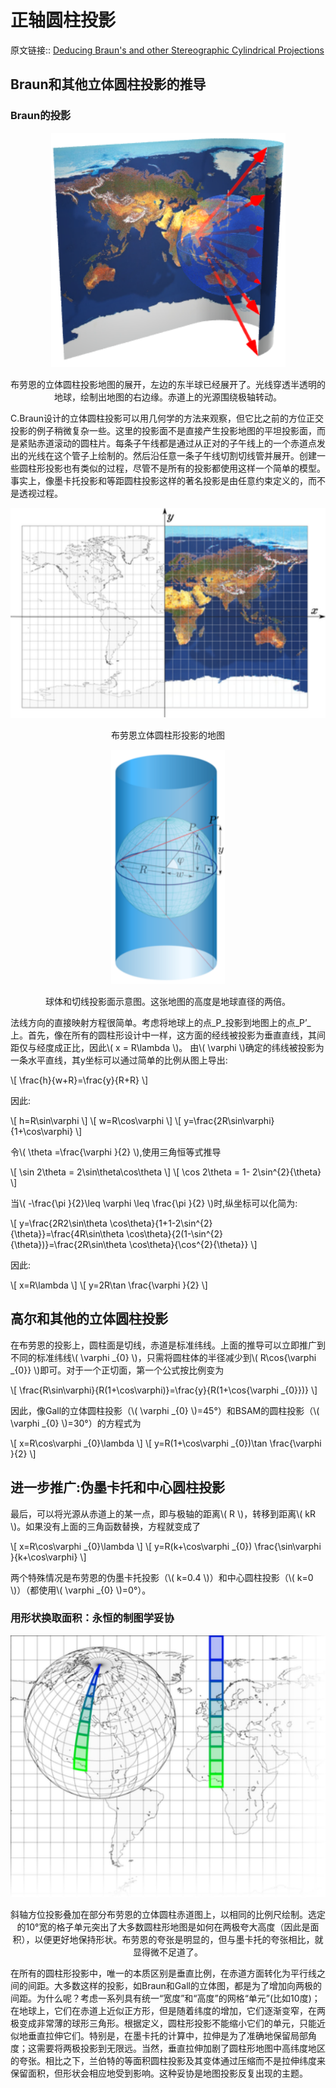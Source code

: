 # 正轴圆柱投影
原文链接:: [Deducing Braun's and other Stereographic Cylindrical Projections](https://web.archive.org/web/20180716235023/http://www.progonos.com/furuti/MapProj/Normal/CartHow/HowBraunC/howBraunC.html)

## Braun和其他立体圆柱投影的推导
### Braun的投影

<div align="center"><img src="./asserts/image_1623486171619_0.png"/></div> 
<center><p>布劳恩的立体圆柱投影地图的展开，左边的东半球已经展开了。光线穿透半透明的地球，绘制出地图的右边缘。赤道上的光源围绕极轴转动。</p></center>

C.Braun设计的立体圆柱投影可以用几何学的方法来观察，但它比之前的方位正交投影的例子稍微复杂一些。这里的投影面不是直接产生投影地图的平坦投影面，而是紧贴赤道滚动的圆柱片。每条子午线都是通过从正对的子午线上的一个赤道点发出的光线在这个管子上绘制的。然后沿任意一条子午线切割切线管并展开。创建一些圆柱形投影也有类似的过程，尽管不是所有的投影都使用这样一个简单的模型。事实上，像墨卡托投影和等距圆柱投影这样的著名投影是由任意约束定义的，而不是透视过程。

<div align="center"><img src="./asserts/image_1623486653474_0.png"/></div>
<center><p>布劳恩立体圆柱形投影的地图</p></center>
<div align="center"><img src="./asserts/image_1623486479675_0.png"/></div> 
<center><p>球体和切线投影面示意图。这张地图的高度是地球直径的两倍。</p></center>

法线方向的直接映射方程很简单。考虑将地球上的点_P_投影到地图上的点_P’_上。首先，像在所有的圆柱形设计中一样，这方面的经线被投影为垂直直线，其间距仅与经度成正比，因此\\( x = R\lambda  \\)。
由\\( \varphi \\)确定的纬线被投影为一条水平直线，其y坐标可以通过简单的比例从图上导出:

  \\[ \frac{h}{w+R}=\frac{y}{R+R} \\]

因此:

  \\[ h=R\sin\varphi \\] 
  \\[ w=R\cos\varphi  \\]
  \\[ y=\frac{2R\sin\varphi}{1+\cos\varphi} \\]

令\\( \theta =\frac{\varphi }{2} \\),使用三角恒等式推导

  \\[ \sin 2\theta  = 2\sin\theta\cos\theta \\]
  \\[ \cos 2\theta = 1- 2\sin^{2}{\theta} \\]

当\\( -\frac{\pi }{2}\leq \varphi \leq \frac{\pi }{2} \\)时,纵坐标可以化简为:

  \\[ y=\frac{2R2\sin\theta \cos\theta}{1+1-2\sin^{2}{\theta}}=\frac{4R\sin\theta \cos\theta}{2(1-\sin^{2}{\theta})}=\frac{2R\sin\theta \cos\theta}{\cos^{2}{\theta}} \\]

因此:

  \\[ x=R\lambda  \\]
  \\[ y=2R\tan \frac{\varphi }{2} \\]

## 高尔和其他的立体圆柱投影
在布劳恩的投影上，圆柱面是切线，赤道是标准纬线。上面的推导可以立即推广到不同的标准纬线\\( \varphi _{0} \\)，只需将圆柱体的半径减少到\\( R\cos{\varphi _{0}} \\)即可。对于一个正切面，第一个公式按比例变为

  \\[ \frac{R\sin\varphi}{R(1+\cos\varphi)}=\frac{y}{R(1+\cos{\varphi _{0}})} \\]

因此，像Gall的立体圆柱投影（\\( \varphi _{0} \\)=45°）和BSAM的圆柱投影（\\( \varphi _{0} \\)=30°）的方程式为

  \\[ x=R\cos\varphi _{0}\lambda  \\]
  \\[ y=R(1+\cos\varphi _{0})\tan \frac{\varphi }{2} \\]

## 进一步推广:伪墨卡托和中心圆柱投影
最后，可以将光源从赤道上的某一点，即与极轴的距离\\( R \\)，转移到距离\\( kR \\)。如果没有上面的三角函数替换，方程就变成了

  \\[ x=R\cos\varphi _{0}\lambda  \\]
  \\[ y=R(k+\cos\varphi _{0}) \frac{\sin\varphi }{k+\cos\varphi} \\]

两个特殊情况是布劳恩的伪墨卡托投影（\\( k=0.4 \\)）和中心圆柱投影（\\( k=0 \\)）（都使用\\( \varphi _{0} \\)=0°）。

### 用形状换取面积：永恒的制图学妥协
<div align="center"><img src="./asserts/image_1623489249091_0.png"/></div> 
<center><p>斜轴方位投影叠加在部分布劳恩的立体圆柱赤道图上，以相同的比例尺绘制。选定的10°宽的格子单元突出了大多数圆柱形地图是如何在两极夸大高度（因此是面积），以便更好地保持形状。布劳恩的夸张是明显的，但与墨卡托的夸张相比，就显得微不足道了。</p></center>

在所有的圆柱形投影中，唯一的本质区别是垂直比例，在赤道方面转化为平行线之间的间距。大多数这样的投影，如Braun和Gall的立体图，都是为了增加向两极的间距。为什么呢？考虑一系列具有统一“宽度”和“高度”的网格“单元”(比如10度)；在地球上，它们在赤道上近似正方形，但是随着纬度的增加，它们逐渐变窄，在两极变成非常薄的球形三角形。根据定义，圆柱形投影不能缩小它们的单元，只能近似地垂直拉伸它们。特别是，在墨卡托的计算中，拉伸是为了准确地保留局部角度；这需要将两极投影到无限远。当然，垂直拉伸加剧了圆柱形地图中高纬度地区的夸张。相比之下，兰伯特的等面积圆柱投影及其变体通过压缩而不是拉伸纬度来保留面积，但形状会相应地受到影响。这种妥协是地图投影反复出现的主题。